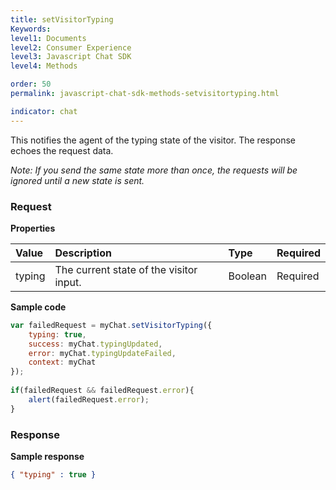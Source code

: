 ```yaml
---
title: setVisitorTyping
Keywords:
level1: Documents
level2: Consumer Experience
level3: Javascript Chat SDK
level4: Methods

order: 50
permalink: javascript-chat-sdk-methods-setvisitortyping.html

indicator: chat
---
```


This notifies the agent of the typing state of the visitor. The response echoes the request data.

*Note: If you send the same state more than once, the requests will be ignored until a new state is sent.*

### Request

**Properties**

| Value | Description | Type | Required |
| :--- | :--- | :--- | :--- | 
| typing | The current state of the visitor input. | Boolean | Required |

**Sample code**

```javascript
var failedRequest = myChat.setVisitorTyping({
    typing: true,
    success: myChat.typingUpdated,
    error: myChat.typingUpdateFailed,
    context: myChat
});
 
if(failedRequest && failedRequest.error){
    alert(failedRequest.error);
}
```    
                                                                                                                      
### Response

**Sample response**

```json
{ "typing" : true }
```
